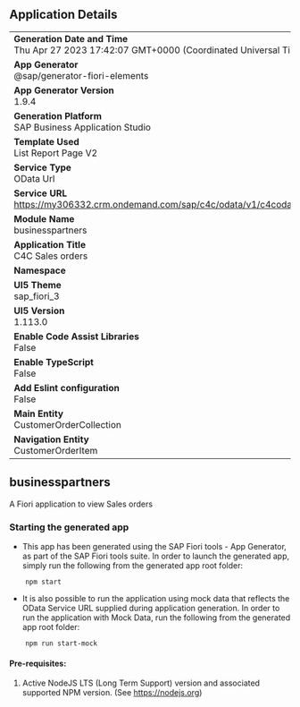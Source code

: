 ## Application Details
|               |
| ------------- |
|**Generation Date and Time**<br>Thu Apr 27 2023 17:42:07 GMT+0000 (Coordinated Universal Time)|
|**App Generator**<br>@sap/generator-fiori-elements|
|**App Generator Version**<br>1.9.4|
|**Generation Platform**<br>SAP Business Application Studio|
|**Template Used**<br>List Report Page V2|
|**Service Type**<br>OData Url|
|**Service URL**<br>https://my306332.crm.ondemand.com/sap/c4c/odata/v1/c4codataapi/
|**Module Name**<br>businesspartners|
|**Application Title**<br>C4C Sales orders|
|**Namespace**<br>|
|**UI5 Theme**<br>sap_fiori_3|
|**UI5 Version**<br>1.113.0|
|**Enable Code Assist Libraries**<br>False|
|**Enable TypeScript**<br>False|
|**Add Eslint configuration**<br>False|
|**Main Entity**<br>CustomerOrderCollection|
|**Navigation Entity**<br>CustomerOrderItem|

## businesspartners

A Fiori application to view Sales orders

### Starting the generated app

-   This app has been generated using the SAP Fiori tools - App Generator, as part of the SAP Fiori tools suite.  In order to launch the generated app, simply run the following from the generated app root folder:

```
    npm start
```

- It is also possible to run the application using mock data that reflects the OData Service URL supplied during application generation.  In order to run the application with Mock Data, run the following from the generated app root folder:

```
    npm run start-mock
```

#### Pre-requisites:

1. Active NodeJS LTS (Long Term Support) version and associated supported NPM version.  (See https://nodejs.org)


